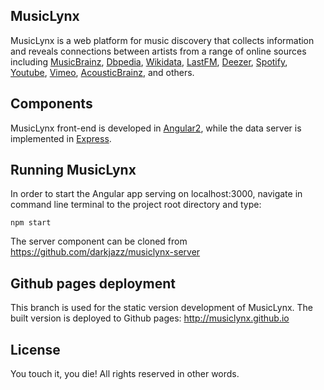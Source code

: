 ## MusicLynx

MusicLynx is a web platform for music discovery that collects information and reveals connections between artists from a range of online sources including [MusicBrainz](https://musicbrainz.org), [Dbpedia](https://dbpedia.org), [Wikidata](https://wikidata.org), [LastFM](http://last.fm), [Deezer](http://deezer.com), [Spotify](http://spotify.com), [Youtube](http://youtube.com), [Vimeo](http://vimeo.com), [AcousticBrainz](http://acousticbrainz.org), and others.

## Components

MusicLynx front-end is developed in [Angular2](https://angular.io), while the data server is implemented in [Express](https://expressjs.com).

## Running MusicLynx

In order to start the Angular app serving on localhost:3000, navigate in command line terminal to the project root directory and type:
```
npm start
```

The server component can be cloned from https://github.com/darkjazz/musiclynx-server

## Github pages deployment

This branch is used for the static version development of MusicLynx. The built version is deployed to  Github pages: http://musiclynx.github.io

## License

You touch it, you die! All rights reserved in other words.
